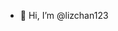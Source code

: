 - 👋 Hi, I’m @lizchan123




<!---
lizchan123/lizchan123 is a ✨ special ✨ repository because its `README.md` (this file) appears on your GitHub profile.
You can click the Preview link to take a look at your changes.
--->
